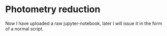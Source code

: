# Photometry reduction

Now I have uploaded a raw jupyter-notebook, later I will issue it in the form of a normal script.
